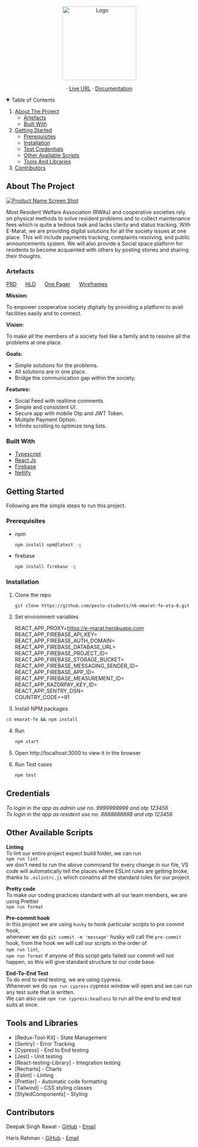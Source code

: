 <!-- PROJECT LOGO -->
<br />
<p align="center">
    <img src="https://res.cloudinary.com/emarat/image/upload/v1630505506/logo.svg" alt="Logo" width="200" >

  <p align="center">
    ·
    <a href="https://e-marat.netlify.app/">Live URL</a>
    ·
    <a href="https://drive.google.com/file/d/12OUZ-CbCPyCLsFsE6NtTT_dQ_WuRAIev/view?usp=sharing">Documentation</a>
  </p>
</p>

<!-- TABLE OF CONTENTS -->
<details open="open">
  <summary>Table of Contents</summary>
  <ol>
    <li>
      <a href="#about-the-project">About The Project</a>
      <ul>
        <li><a href="#artefacts">Artefacts</a></li>
        <li><a href="#built-with">Built With</a></li>
      </ul>
    </li>
    <li>
      <a href="#getting-started">Getting Started</a>
      <ul>
        <li><a href="#prerequisites">Prerequisites</a></li>
        <li><a href="#installation">Installation</a></li>
        <li><a href="#test-credentials">Test Credentials</a></li>
        <li><a href="#other-available-scripts">Other Available Scripts</a></li>
        <li><a href="#tools-and-libraries">Tools And Libraries</a></li>
      </ul>
    </li>
    <li><a href="#contributors">Contributors</a></li>
  </ol>
</details>

<!-- ABOUT THE PROJECT -->

## About The Project

[![Product Name Screen Shot][product-screenshot]](https://e-marat.netlify.app/)

Most Resident Welfare Association (RWAs) and cooperative societies rely on physical methods
to solve resident problems and to collect maintenance fees which is quite a tedious task and
lacks clarity and status tracking. With E-Marat, we are providing digital solutions for all the
society issues at one place. This will include payments tracking, complaints resolving, and
public announcements system. We will also provide a Social space platform for residents to
become acquainted with others by posting stories and sharing their thoughts.

### Artefacts

<a href="https://drive.google.com/file/d/1GeWlJTQ7-VaQLpc-Se31_dH8Kf1n8kUa/view?usp=sharing">PRD</a>
&nbsp;&nbsp;&nbsp;&nbsp;
<a href="https://drive.google.com/file/d/1wfXcbGgDDSTDIMjHo2rQlWlYX2FSgtwj/view?usp=sharing">HLD</a>
&nbsp;&nbsp;&nbsp;&nbsp;
<a href="https://drive.google.com/file/d/1YabDlAU6MeRzFvw3qotHrL2CxlqkCiEA/view?usp=sharing">One Pager</a>
&nbsp;&nbsp;&nbsp;&nbsp;
<a href="https://drive.google.com/file/d/1VhLwtQEiYDabaPfq7dHEWbr2DseD71Ce/view?usp=sharing">Wireframes</a>

**Mission:**

To empower cooperative society digitally by providing a platform to avail facilities easily and to connect.

**Vision:**

To make all the members of a society feel like a family and to resolve all the problems at one place.

**Goals:**

-  Simple solutions for the problems.
- All solutions are in one place.
- Bridge the communication gap within the society.

**Features:**

- Social Feed with realtime comments.
- Simple and consistent UI.
- Secure app with mobile Otp and JWT Token.
- Multiple Payment Option.
- Infinite scrolling to optimize long lists.

### Built With

- [Typescript](https://www.typescriptlang.org/)
- [React Js](https://reactjs.org/)
- [Firebase](https://firebase.google.com/)
- [Netlify](https://www.netlify.com/)

<!-- GETTING STARTED -->

## Getting Started

Following are the simple steps to run this project.

### Prerequisites

- npm
  ```sh
  npm install npm@latest -g
  ```

- firebase
  ```sh
  npm install firebase -g
  ```

### Installation

1. Clone the repo
   ```sh
   git clone https://github.com/pesto-students/n6-emarat-fe-eta-6.git emarat-fe
   ```
2. Set environment variables

    REACT_APP_PROXY=https://e-marat.herokuapp.com  
    REACT_APP_FIREBASE_API_KEY=  
    REACT_APP_FIREBASE_AUTH_DOMAIN=  
    REACT_APP_FIREBASE_DATABASE_URL=  
    REACT_APP_FIREBASE_PROJECT_ID=  
    REACT_APP_FIREBASE_STORAGE_BUCKET=  
    REACT_APP_FIREBASE_MESSAGING_SENDER_ID=  
    REACT_APP_FIREBASE_APP_ID=  
    REACT_APP_FIREBASE_MEASUREMENT_ID=  
    REACT_APP_RAZORPAY_KEY_ID=  
    REACT_APP_SENTRY_DSN=  
    COUNTRY_CODE=+91  

3. Install NPM packages
```sh
cd emarat-fe && npm install
   ```
4. Run
   ```sh
   npm start
   ```
5. Open http://localhost:3000 to view it in the browser

6. Run Test cases
   ```sh
   npm test
   ```

## Credentials

*To login in the app as admin use no. 9999999999 and otp 123456*  
*To login in the app as resident use no. 8888888888 and otp 123456*  

## Other Available Scripts

**Linting**  
To lint our entire project expect build folder, we can run  
`npm run lint`    
we don't need to run the above commoand for every change in our file, VS code will automatically tell the places where ESLint rules are getting broke, thanks to `.eslintrc.js` which conatins all the standard rules for our project.  

**Pretty code**  
To make our coding practices standard with all our team members, we are using Prettier  
`npm run format`  

**Pre-commit hook**  
In this project we are using `husky` to hook particular scripts to pre commit hook,  
whenever we do `git commit -m 'message'` husky will call the `pre-commit` hook, from the hook we will call our scripts in the order of  
`npm run lint`,  
`npm run format` 
if anyone of this script gets failed our commit will not happen, so this will give standard structure to our code base.  

**End-To-End Test**  
To do end to end testing, we are using cypress.  
Whenever we do `npm run cypress` cypress window will open and we can run any test suite that is written.  
We can also use `npm run cypress:headless` to run all the end to end test suits at once.  

<!--Tools-->

## Tools and Libraries 

- [Redux-Tool-Kit] - State Management
- [Sentry] - Error Tracking
- [Cypress] - End to End testing
- [Jest] - Unit testing
- [React-testing-Library] - Integration testing
- [Recharts] - Charts
- [Eslint] - Linting
- [Prettier] - Automatic code formatting
- [Tailwind] - CSS styling classes
- [StyledComponents] - Styling

<!-- Contributors -->

## Contributors

Deepak Singh Rawat - [GiHub](https://github.com/dev-deepak-rawat) - [Email](dev.deepak.rawat@gmail.com)

Haris Rahman - [GiHub](https://github.com/harisrahman) - [Email](hi@haris.tech)

<!-- MARKDOWN LINKS & IMAGES -->
<!-- https://www.markdownguide.org/basic-syntax/#reference-style-links -->

[product-screenshot]: https://res.cloudinary.com/emarat/image/upload/v1631802213/homepage-screenshot_n2dxwk.png
